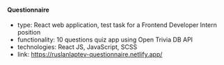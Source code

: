 #### Questionnaire

-   type: React web application, test task for a Frontend Developer Intern position
-   functionality: 10 questions quiz app using Open Trivia DB API
-   technologies: React JS, JavaScript, SCSS
-   link: https://ruslanlaptev-questionnaire.netlify.app/
